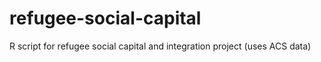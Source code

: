 # refugee-social-capital
R script for refugee social capital and integration project (uses ACS data)
